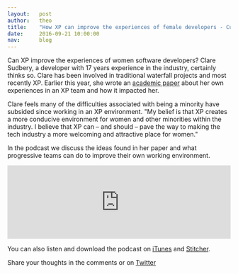 ```yaml
---
layout:   post
author:   theo
title:    "How XP can improve the experiences of female developers - Cucumber Podcast"
date:     2016-09-21 10:00:00
nav:      blog
---
```


Can XP improve the experiences of women software developers? Clare Sudbery, a developer with 17 years experience in the industry, certainly thinks so. Clare has been involved in traditional waterfall projects and most recently XP.  Earlier this year, she wrote an [academic paper](http://link.springer.com/chapter/10.1007%2F978-3-319-33515-5_24) about her own experiences in an XP team and how it impacted her.

Clare feels many of the difficulties associated with being a minority have subsided since working in an XP environment. "My belief is that XP creates a more conducive environment for women and other minorities within the industry. I believe that XP can – and should – pave the way to making the tech industry a more welcoming and attractive place for women."

In the podcast we discuss the ideas found in her paper and what progressive teams can do to improve their own working environment.

<iframe width="100%" height="166" scrolling="no" frameborder="no" src="https://w.soundcloud.com/player/?url=https%3A//api.soundcloud.com/tracks/283945604&amp;color=ff5500&amp;auto_play=false&amp;hide_related=false&amp;show_comments=true&amp;show_user=true&amp;show_reposts=false"></iframe>

You can also listen and download the podcast on [iTunes](https://itunes.apple.com/gb/podcast/cucumber-podcast-rss/id1078896635) and [Stitcher](http://www.stitcher.com/s?fid=81999&refid=stpr). 

Share your thoughts in the comments or on [Twitter](https://twitter.com/cucumberbdd)
